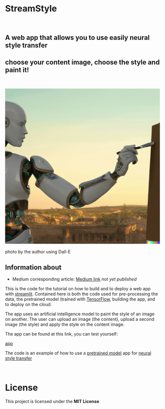 # StreamStyle

&nbsp;
## A web app that allows you to use easily neural style transfer
## choose your content image, choose the style and paint it!

&nbsp;


![StremaStyle](https://github.com/SalvatoreRa/StreamStyle/blob/main/img/robot_painting.png?raw=true)

photo by the author using Dall-E
&nbsp;

## Information about

* Medium corresponding article: [Medium link]() *not yet published*

This is the code for the tutorial on how to build and to deploy a web app with [streamlit](https://docs.streamlit.io/). Contained here is both the code used for pre-processing the data, the pretrained model (trained with [TensorFlow]([https://pytorch.org/](https://www.tensorflow.org/) ),  building the app, and to deploy on the cloud. 

The app uses an artificial intelligence model to paint the style of an image on another. The user can upload an image (the content), upload a second image (the style) and apply the style on the content image.


The app can be found at this link, you can test yourself:

[app](https://salvatorera-streamstyle-main-4my47f.streamlit.app/)

The code is an example of how to use a [pretrained model](https://www.tensorflow.org/tutorials/images/transfer_learning) app for [neural style transfer](https://en.wikipedia.org/wiki/Neural_style_transfer) 


&nbsp;

# License

This project is licensed under the **MIT License** 
